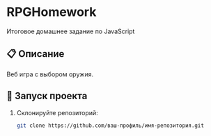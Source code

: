 # RPGHomework
Итоговое домашнее задание по JavaScript

## 📋 Описание
Веб игра с выбором оружия.

## 🚀 Запуск проекта
1. Склонируйте репозиторий:  
   ```bash
   git clone https://github.com/ваш-профиль/имя-репозитория.git
